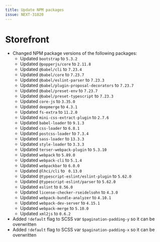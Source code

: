 ```yaml
---
title: Update NPM packages
issue: NEXT-31820
---
```

# Storefront
* Changed NPM package versions of the following packages:
    * Updated `bootstrap` to `5.3.2`
    * Updated `@popperjs/core` to `2.11.8`
    * Updated `@babel/cli` to `7.23.4`
    * Updated `@babel/core` to `7.23.7`
    * Updated `@babel/eslint-parser` to `7.23.3`
    * Updated `@babel/plugin-proposal-decorators` to `7.23.7`
    * Updated `@babel/preset-env` to `7.23.7`
    * Updated `@babel/preset-typescript` to `7.23.3`
    * Updated `core-js` to `3.35.0`
    * Updated `deepmerge` to `4.3.1`
    * Updated `fs-extra` to `11.2.0`
    * Updated `mini-css-extract-plugin` to `2.7.6`
    * Updated `babel-loader` to `9.1.3`
    * Updated `css-loader` to `6.8.1`
    * Updated `postcss-loader` to `7.3.4`
    * Updated `sass-loader` to `13.3.3`
    * Updated `style-loader` to `3.3.3`
    * Updated `terser-webpack-plugin` to `5.3.10`
    * Updated `webpack` to `5.89.0`
    * Updated `webpack-cli` to `5.1.4`
    * Updated `webpackbar` to `6.0.0`
    * Updated `@lhci/cli` to ` 0.13.0`
    * Updated `@typescript-eslint/eslint-plugin` to `5.62.0`
    * Updated `@typescript-eslint/parser` to `5.62.0`
    * Updated `eslint` to `8.56.0`
    * Updated `license-checker-rseidelsohn` to `4.3.0`
    * Updated `webpack-bundle-analyzer` to `4.10.1`
    * Updated `webpack-dev-server` to `4.15.1`
    * Updated `webpack-merge` to `5.10.0`
    * Updated `xml2js` to `0.6.2`
* Added `!default` flag to SCSS var `$pagination-padding-y` so it can be overwritten
* Added `!default` flag to SCSS var `$pagination-padding-x` so it can be overwritten
